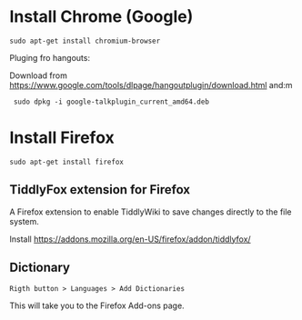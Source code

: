 Install Chrome (Google)
=======================

    sudo apt-get install chromium-browser
    
Pluging fro hangouts:

Download from <https://www.google.com/tools/dlpage/hangoutplugin/download.html> and:m
    
     sudo dpkg -i google-talkplugin_current_amd64.deb 



Install Firefox
===============

    sudo apt-get install firefox



TiddlyFox extension for Firefox
-------------------------------

A Firefox extension to enable TiddlyWiki to save changes directly to the file system.

Install <https://addons.mozilla.org/en-US/firefox/addon/tiddlyfox/>

Dictionary
----------

    Rigth button > Languages > Add Dictionaries

This will take you to the Firefox Add-ons page.
